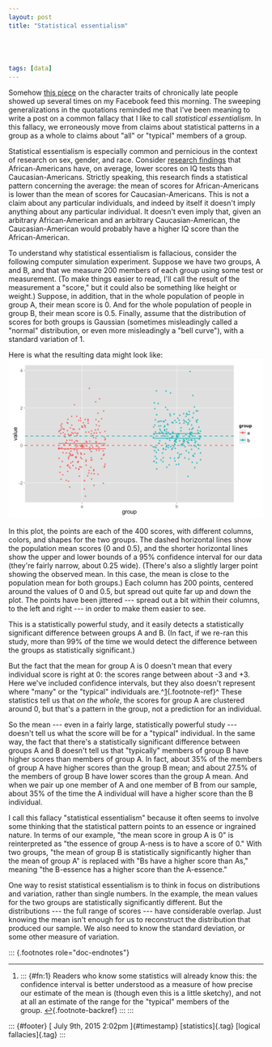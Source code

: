 ```yaml
---
layout: post
title: "Statistical essentialism"




tags: [data]
---
```



Somehow [this piece](http://waitbutwhy.com/2015/07/why-im-always-late.html) on the character traits of chronically late people showed up several times on my Facebook feed this morning. The sweeping generalizations in the quotations reminded me that I've been meaning to write a post on a common fallacy that I like to call *statistical essentialism*. In this fallacy, we erroneously move from claims about statistical patterns in a group as a whole to claims about "all" or "typical" members of a group.

Statistical essentialism is especially common and pernicious in the context of research on sex, gender, and race. Consider [research findings](https://www.google.com/search?site=&tbm=isch&source=hp&biw=1022&bih=655&q=race%252C+IQ&btnG=Search+by+image&oq=MONKEY&gs_l=img.3..0l10.36585.37105.0.37393.6.5.0.1.1.0.78.335.5.5.0....0...1ac.1.25.img..0.6.337.XIifpFb0si4&gws_rd=ssl#gws_rd=ssl&imgrc=_) that African-Americans have, on average, lower scores on IQ tests than Caucasian-Americans. Strictly speaking, this research finds a statistical pattern concerning the average: the mean of scores for African-Americans is lower than the mean of scores for Caucasian-Americans. This is not a claim about any particular individuals, and indeed by itself it doesn't imply anything about any particular individual. It doesn't even imply that, given an arbitrary African-American and an arbitrary Caucasian-American, the Caucasian-American would probably have a higher IQ score than the African-American.

To understand why statistical essentialism is fallacious, consider the following computer simulation experiment. Suppose we have two groups, A and B, and that we measure 200 members of each group using some test or measurement. (To make things easier to read, I'll call the result of the measurement a "score," but it could also be something like height or weight.) Suppose, in addition, that in the whole population of people in group A, their mean score is 0. And for the whole population of people in group B, their mean score is 0.5. Finally, assume that the distribution of scores for both groups is Gaussian (sometimes misleadingly called a "normal" distribution, or even more misleadingly a "bell curve"), with a standard variation of 1.

Here is what the resulting data might look like:  ![Scatterplots of simulated data. Group means are statistically significantly different, but there is substantial overlap between the two groups.](../img/2015-07-09-essentialism.png)

In this plot, the points are each of the 400 scores, with different columns, colors, and shapes for the two groups. The dashed horizontal lines show the population mean scores (0 and 0.5), and the shorter horizontal lines show the upper and lower bounds of a 95% confidence interval for our data (they're fairly narrow, about 0.25 wide). (There's also a slightly larger point showing the observed mean. In this case, the mean is close to the population mean for both groups.) Each column has 200 points, centered around the values of 0 and 0.5, but spread out quite far up and down the plot. The points have been jittered --- spread out a bit within their columns, to the left and right --- in order to make them easier to see.

This is a statistically powerful study, and it easily detects a statistically significant difference between groups A and B. (In fact, if we re-ran this study, more than 99% of the time we would detect the difference between the groups as statistically significant.)

But the fact that the mean for group A is 0 doesn't mean that every individual score is right at 0: the scores range between about -3 and +3. Here we've included confidence intervals, but they also doesn't represent where "many" or the "typical" individuals are.^[1](#fn:1){.footnote-ref}^ These statistics tell us that *on the whole*, the scores for group A are clustered around 0, but that's a pattern in the group, not a prediction for an individual.

So the mean --- even in a fairly large, statistically powerful study --- doesn't tell us what the score will be for a "typical" individual. In the same way, the fact that there's a statistically significant difference between groups A and B doesn't tell us that "typically" members of group B have higher scores than members of group A. In fact, about 35% of the members of group A have higher scores than the group B mean; and about 27.5% of the members of group B have lower scores than the group A mean. And when we pair up one member of A and one member of B from our sample, about 35% of the time the A individual will have a higher score than the B individual.

I call this fallacy "statistical essentialism" because it often seems to involve some thinking that the statistical pattern points to an essence or ingrained nature. In terms of our example, "the mean score in group A is 0" is reinterpreted as "the essence of group A-ness is to have a score of 0." With two groups, "the mean of group B is statistically significantly higher than the mean of group A" is replaced with "Bs have a higher score than As," meaning "the B-essence has a higher score than the A-essence."

One way to resist statistical essentialism is to think in focus on distributions and variation, rather than single numbers. In the example, the mean values for the two groups are statistically significantly different. But the distributions --- the full range of scores --- have considerable overlap. Just knowing the mean isn't enough for us to reconstruct the distribution that produced our sample. We also need to know the standard deviation, or some other measure of variation.

::: {.footnotes role="doc-endnotes"}

------------------------------------------------------------------------

1.  ::: {#fn:1}
    Readers who know some statistics will already know this: the confidence interval is better understood as a measure of how precise our estimate of the mean is (though even this is a little sketchy), and not at all an estimate of the range for the "typical" members of the group. [↩︎](#fnref:1){.footnote-backref}
    :::
:::

::: {#footer}
[ July 9th, 2015 2:02pm ]{#timestamp} [statistics]{.tag} [logical fallacies]{.tag}
:::





